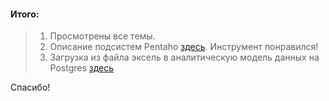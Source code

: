 #### Итого:
>1. Просмотрены все темы.
>2. Описание подсистем Pentaho [здесь](https://github.com/electrokomplect/DE_lirning/blob/main/DE-101/Module04/Sub-system_Pentaho.txt). Инструмент понравился!
>3. Загрузка из файла эксель в аналитическую модель данных на Postgres [здесь](https://github.com/electrokomplect/DE_lirning/tree/main/DE-101/Module04/pentaho_Postgress)

Спасибо!
